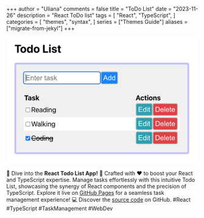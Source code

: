 +++
author = "Uliana"
comments = false 
title = "ToDo List"
date = "2023-11-26"
description = "React ToDo list"
tags = [
    "React",
    "TypeScript",
]
categories = [
    "themes",
    "syntax",
]
series = ["Themes Guide"]
aliases = ["migrate-from-jekyl"]
+++

![React Tic-Tac-Toe Game!](https://github.com/uliananeu/react-todo-app/blob/main/images/react-todo-app.png?raw=true)

🚀 Dive into the **React Todo List App!** 📝 Crafted with ❤️ to boost your React and TypeScript expertise. Manage tasks effortlessly with this intuitive Todo List, showcasing the synergy of React components and the precision of TypeScript. Explore it live on [GitHub Pages](https://uliananeu.github.io/react-todo-app/) for a seamless task management experience! 💻 Discover the [source code](https://github.com/uliananeu/react-todo-app) on GitHub. #React #TypeScript #TaskManagement #WebDev
